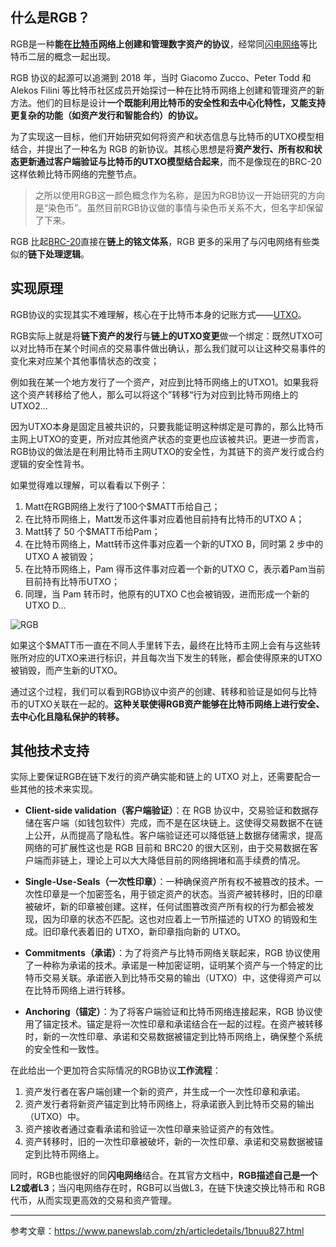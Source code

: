 ## 什么是RGB？

RGB是一种**能在[比特币](https://learnblockchain.cn/tags/比特币/)网络上创建和管理数字资产的协议**，经常同[闪电网络](https://learnblockchain.cn/tags/闪电网络/)等比特币二层的概念一起出现。

RGB 协议的起源可以追溯到 2018 年，当时 Giacomo Zucco、Peter Todd 和 Alekos Filini 等比特币社区成员开始探讨一种在比特币网络上创建和管理资产的新方法。他们的目标是设计**一个既能利用比特币的安全性和去中心化特性，又能支持更复杂的功能（如资产发行和智能合约）的协议。**

为了实现这一目标，他们开始研究如何将资产和状态信息与比特币的UTXO模型相结合，并提出了一种名为 RGB 的新协议。其核心思想是将**资产发行、所有权和状态更新通过客户端验证与比特币的UTXO模型结合起来**，而不是像现在的BRC-20这样依赖比特币网络的完整节点。

> 之所以使用RGB这一颜色概念作为名称，是因为RGB协议一开始研究的方向是“染色币”。虽然目前RGB协议做的事情与染色币关系不大，但名字却保留了下来。

RGB 比起[BRC-20](https://learnblockchain.cn/tags/BRC20/)直接在**链上的铭文体系**，RGB 更多的采用了与闪电网络有些类似的**链下处理逻辑**。

## 实现原理

RGB协议的实现其实不难理解，核心在于比特币本身的记账方式——[UTXO](https://learnblockchain.cn/tags/UTXO/)。

RGB实际上就是将**链下资产的发行**与**链上的UTXO变更**做一个绑定：既然UTXO可以对比特币在某个时间点的交易事件做出确认，那么我们就可以让这种交易事件的变化来对应某个其他事情状态的改变；

例如我在某一个地方发行了一个资产，对应到比特币网络上的UTXO1。如果我将这个资产转移给了他人，那么可以将这个”转移“行为对应到比特币网络上的UTXO2...

因为UTXO本身是固定且被共识的，只要我能证明这种绑定是可靠的，那么比特币主网上UTXO的变更，所对应其他资产状态的变更也应该被共识。更进一步而言，RGB协议的做法是在利用比特币主网UTXO的安全性，为其链下的资产发行或合约逻辑的安全性背书。

如果觉得难以理解，可以看看以下例子：

1. Matt在RGB网络上发行了100个$MATT币给自己；
2. 在比特币网络上，Matt发币这件事对应着他目前持有比特币的UTXO A；
3. Matt转了 50 个$MATT币给Pam；
4. 在比特币网络上，Matt转币这件事对应着一个新的UTXO B，同时第 2 步中的UTXO A 被销毁；
5. 在比特币网络上，Pam 得币这件事对应着一个新的UTXO C，表示着Pam当前目前持有比特币UTXO；
6. 同理，当 Pam 转币时，他原有的UTXO C也会被销毁，进而形成一个新的UTXO D...

![RGB](https://img.learnblockchain.cn/web3map/RGB.png)

如果这个$MATT币一直在不同人手里转下去，最终在比特币主网上会有与这些转账所对应的UTXO来进行标识，并且每次当下发生的转账，都会使得原来的UTXO被销毁，而产生新的UTXO。

通过这个过程，我们可以看到RGB协议中资产的创建、转移和验证是如何与比特币的UTXO关联在一起的。**这种关联使得RGB资产能够在比特币网络上进行安全、去中心化且隐私保护的转移。**

## 其他技术支持

实际上要保证RGB在链下发行的资产确实能和链上的 UTXO 对上，还需要配合一些其他的技术来实现。

* **Client-side validation（客户端验证）**：在 RGB 协议中，交易验证和数据存储在客户端（如钱包软件）完成，而不是在区块链上。这使得交易数据不在链上公开，从而提高了隐私性。客户端验证还可以降低链上数据存储需求，提高网络的可扩展性这也是 RGB 目前和 BRC20 的很大区别，由于交易数据在客户端而非链上，理论上可以大大降低目前的网络拥堵和高手续费的情况。

* **Single-Use-Seals（一次性印章）**：一种确保资产所有权不被篡改的技术。一次性印章是一个加密签名，用于锁定资产的状态。当资产被转移时，旧的印章被破坏，新的印章被创建。这样，任何试图篡改资产所有权的行为都会被发现，因为印章的状态不匹配。这也对应着上一节所描述的 UTXO 的销毁和生成。旧印章代表着旧的 UTXO，新印章指向新的 UTXO。

* **Commitments（承诺）**：为了将资产与比特币网络关联起来，RGB 协议使用了一种称为承诺的技术。承诺是一种加密证明，证明某个资产与一个特定的比特币交易关联。承诺嵌入到比特币交易的输出（UTXO）中，这使得资产可以在比特币网络上进行转移。

* **Anchoring（锚定）**：为了将客户端验证和比特币网络连接起来，RGB 协议使用了锚定技术。锚定是将一次性印章和承诺结合在一起的过程。在资产被转移时，新的一次性印章、承诺和交易数据被锚定到比特币网络上，确保整个系统的安全性和一致性。

在此给出一个更加符合实际情况的RGB协议**工作流程**：

1. 资产发行者在客户端创建一个新的资产，并生成一个一次性印章和承诺。
2. 资产发行者将新资产锚定到比特币网络上，将承诺嵌入到比特币交易的输出（UTXO）中。
3. 资产接收者通过查看承诺和验证一次性印章来验证资产的有效性。
4. 资产转移时，旧的一次性印章被破坏，新的一次性印章、承诺和交易数据被锚定到比特币网络上。

同时，RGB也能很好的同**闪电网络**结合。在其官方文档中，**RGB描述自己是一个L2或者L3**；当闪电网络存在时，RGB可以当做L3，在链下快速交换比特币和 RGB 代币，从而实现更高效的交易和资产管理。

***

参考文章：https://www.panewslab.com/zh/articledetails/1bnuu827.html
